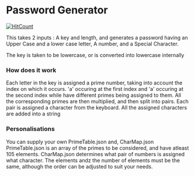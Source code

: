 # Password Generator

[![HitCount](http://hits.dwyl.io/AzimJaved/passgen.svg)](http://hits.dwyl.io/AzimJaved/passgen)

This takes 2 inputs : A key and length, and generates a password having an Upper Case and a lower case letter, A number, and a Special Character. 

The key is taken to be lowercase, or is converted into lowercase internally

### How does it work

Each letter in the key is assigned a prime number, taking into account the index on which it occurs. 'a' occuring at the first index and 'a' occuring at the second index while have different primes being assigned to them.
All the corresponding primes are then multiplied, and then split into pairs. Each pair is assigned a character from the keyboard. All the assigned characters are added into a string

### Personalisations

You can supply your own PrimeTable.json and, CharMap.json
PrimeTable.json is an array of the primes to be considered, and have atleast 105 elements.
CharMap.json determines what pair of numbers is assigned what character. The elements andz the number of elements must be the same, although the order can be adjusted to suit your needs.
